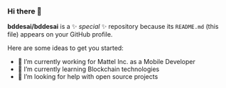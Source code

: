 ### Hi there 👋


**bddesai/bddesai** is a ✨ _special_ ✨ repository because its `README.md` (this file) appears on your GitHub profile.

Here are some ideas to get you started:

- 🔭 I’m currently working for Mattel Inc. as a Mobile Developer
- 🌱 I’m currently learning Blockchain technologies
- 🤔 I’m looking for help with open source projects 

